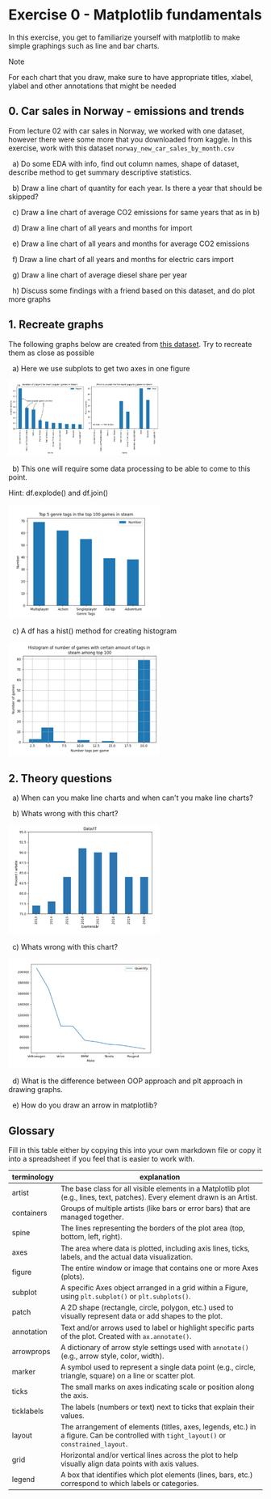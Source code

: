 # Exercise 0 - Matplotlib fundamentals

In this exercise, you get to familiarize yourself with matplotlib to make simple graphings such as line and bar charts.

> [!NOTE]
> For each chart that you draw, make sure to have appropriate titles, xlabel, ylabel and other annotations that might be needed

## 0. Car sales in Norway - emissions and trends

From lecture 02 with car sales in Norway, we worked with one dataset, however there were some more that you downloaded from kaggle. In this exercise, work with this dataset `norway_new_car_sales_by_month.csv`

&nbsp; a) Do some EDA with info, find out column names, shape of dataset, describe method to get summary descriptive statistics.

&nbsp; b) Draw a line chart of quantity for each year. Is there a year that should be skipped?

&nbsp; c) Draw a line chart of average CO2 emissions for same years that as in b)

&nbsp; d) Draw a line chart of all years and months for import

&nbsp; e) Draw a line chart of all years and months for average CO2 emissions

&nbsp; f) Draw a line chart of all years and months for electric cars import

&nbsp; g) Draw a line chart of average diesel share per year

&nbsp; h) Discuss some findings with a friend based on this dataset, and do plot more graphs

## 1. Recreate graphs

The following graphs below are created from [this dataset](https://data.world/makeovermonday/2025w3-steam-top-100-played-games). Try to recreate them as close as possible

&nbsp; a) Here we use subplots to get two axes in one figure

<img src="https://github.com/kokchun/assets/blob/main/data_visualization/popular_games.png?raw=true" alt="bar chart and line chart" width="300">

&nbsp; b) This one will require some data processing to be able to come to this point.

Hint: df.explode() and df.join()

<img src="https://github.com/kokchun/assets/blob/main/data_visualization/top5_genre_tags.png?raw=true" alt="bar chart and line chart" width="300">

&nbsp; c) A df has a hist() method for creating histogram

<img src="https://github.com/kokchun/assets/blob/main/data_visualization/histogram_tags.png?raw=true" alt="bar chart and line chart" width="300">

## 2. Theory questions

&nbsp; a) When can you make line charts and when can't you make line charts?

&nbsp; b) Whats wrong with this chart?

<img src="https://github.com/kokchun/assets/blob/main/data_visualization/bar_no_zero.png?raw=true" alt="bar chart and line chart" width="300">

&nbsp; c) Whats wrong with this chart?

<img src="https://github.com/kokchun/assets/blob/main/data_visualization/line_categorical.png?raw=true" alt="bar chart and line chart" width="300">

&nbsp; d) What is the difference between OOP approach and plt approach in drawing graphs.

&nbsp; e) How do you draw an arrow in matplotlib?

## Glossary

Fill in this table either by copying this into your own markdown file or copy it into a spreadsheet if you feel that is easier to work with.

| terminology | explanation |
| ----------- | ----------- |
| artist      | The base class for all visible elements in a Matplotlib plot (e.g., lines, text, patches). Every element drawn is an Artist. |
| containers  | Groups of multiple artists (like bars or error bars) that are managed together. |
| spine       | The lines representing the borders of the plot area (top, bottom, left, right). |
| axes        | The area where data is plotted, including axis lines, ticks, labels, and the actual data visualization. |
| figure      | The entire window or image that contains one or more Axes (plots). |
| subplot     | A specific Axes object arranged in a grid within a Figure, using `plt.subplot()` or `plt.subplots()`. |
| patch       | A 2D shape (rectangle, circle, polygon, etc.) used to visually represent data or add shapes to the plot. |
| annotation  | Text and/or arrows used to label or highlight specific parts of the plot. Created with `ax.annotate()`. |
| arrowprops  | A dictionary of arrow style settings used with `annotate()` (e.g., arrow style, color, width). |
| marker      | A symbol used to represent a single data point (e.g., circle, triangle, square) on a line or scatter plot. |
| ticks       | The small marks on axes indicating scale or position along the axis. |
| ticklabels  | The labels (numbers or text) next to ticks that explain their values. |
| layout      | The arrangement of elements (titles, axes, legends, etc.) in a figure. Can be controlled with `tight_layout()` or `constrained_layout`. |
| grid        | Horizontal and/or vertical lines across the plot to help visually align data points with axis values. |
| legend      | A box that identifies which plot elements (lines, bars, etc.) correspond to which labels or categories. |